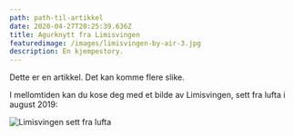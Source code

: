 ```yaml
---
path: path-til-artikkel
date: 2020-04-27T20:25:39.636Z
title: Agurknytt fra Limisvingen
featuredimage: /images/limisvingen-by-air-3.jpg
description: En kjempestory.
---
```

Dette er en artikkel. Det kan komme flere slike.

I mellomtiden kan du kose deg med et bilde av Limisvingen, sett fra lufta i august 2019:

![Limisvingen sett fra lufta](/images/limisvingen-by-air-3.jpg)